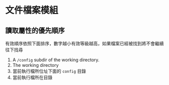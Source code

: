 # 文件檔案模組

## 讀取屬性的優先順序

有效順序依照下面排序，數字越小有效等級越高，如果檔案已經被找到將不會繼續往下找尋

1. A `/config` subdir of the working directory.
1. The working directory
1. 當前執行檔所位址下面的 `config` 目錄
1. 當前執行檔所在目錄
